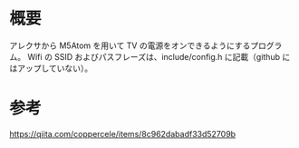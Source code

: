 # 概要

アレクサから M5Atom を用いて TV の電源をオンできるようにするプログラム。
Wifi の SSID およびパスフレーズは、include/config.h に記載（github にはアップしていない）。

# 参考

https://qiita.com/coppercele/items/8c962dabadf33d52709b
